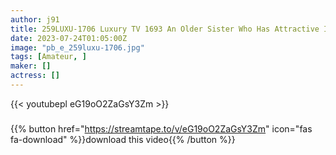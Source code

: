 ```yaml
---
author: j91
title: 259LUXU-1706 Luxury TV 1693 An Older Sister Who Has Attractive I Cup Milk In A Transparent Beautiful Look And Sex Appeal As An Adult Woman Appears! A Masterpiece Style That Will Confuse A Man If You Take Off Your Clothes! The Glamorous Body That Shakes Every Time It Is Pistoned Is A Must-See!
date: 2023-07-24T01:05:00Z
image: "pb_e_259luxu-1706.jpg"
tags: [Amateur, ]
maker: []
actress: []
---
```



{{< youtubepl eG19oO2ZaGsY3Zm >}}
###

{{% button href="https://streamtape.to/v/eG19oO2ZaGsY3Zm" icon="fas fa-download" %}}download this video{{% /button %}}

